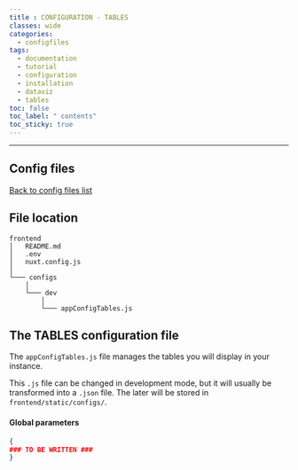 ```yaml
---
title : CONFIGURATION - TABLES
classes: wide
categories:
  - configfiles
tags:
  - documentation
  - tutorial
  - configuration
  - installation
  - dataviz
  - tables
toc: false
toc_label: " contents"
toc_sticky: true
---
```


--------

## Config files

[Back to config files list]({{site.baseurl}}/configuration/config-configs)

## File location

```shell
frontend
│   README.md
│   .env
│   nuxt.config.js
│
└─── configs
    │
    └─── dev
        │
        └─── appConfigTables.js

```

## The TABLES configuration file

The `appConfigTables.js` file manages the tables you will display in your instance.

This `.js` file can be changed in development mode, but it will usually be transformed into a `.json` file. The later will be stored in `frontend/static/configs/`.

#### Global parameters

```json
{
### TO BE WRITTEN ###
}

```
